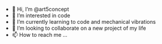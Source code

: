 - 👋 Hi, I’m @art5concept
- 👀 I’m interested in code
- 🌱 I’m currently learning to code and mechanical vibrations
- 💞️ I’m looking to collaborate on a new project of my life
- 📫 How to reach me ...

<!---
art5concept/art5concept is a ✨ special ✨ repository because its `README.md` (this file) appears on your GitHub profile.
You can click the Preview link to take a look at your changes.
--->
